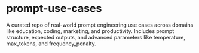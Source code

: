 # prompt-use-cases
A curated repo of real-world prompt engineering use cases across domains like education, coding, marketing, and productivity. Includes prompt structure, expected outputs, and advanced parameters like temperature, max_tokens, and frequency_penalty.
